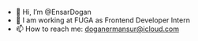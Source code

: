 - 👋 Hi, I’m @EnsarDogan
- 👀 I am working at FUGA as Frontend Developer Intern
- 📫 How to reach me: doganermansur@icloud.com

<!---
EnsarDogan/EnsarDogan is a ✨ special ✨ repository because its `README.md` (this file) appears on your GitHub profile.
You can click the Preview link to take a look at your changes.
--->
